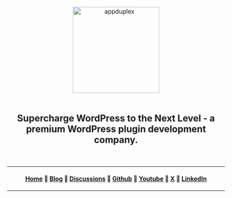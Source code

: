 <div align="center" style="text-align: center;">

<br>

<a href="https://appduplex.com">
  <img src="https://avatars.githubusercontent.com/u/17584877?s=200&v=4" alt="appduplex" width="200">
</a>

<br>
<br>

## Supercharge WordPress to the Next Level - a premium WordPress plugin development company.</h4>

<br>

---

#### [Home][home] :small_orange_diamond: [Blog][blog] :small_orange_diamond: [Discussions][discussions] :small_orange_diamond: [Github][github] :small_orange_diamond: [Youtube][youtube] :small_orange_diamond: [X][x] :small_orange_diamond: [LinkedIn][linkedin]

---

[home]: https://appduplex.com
[blog]: https://blog.appduplex.com
[discussions]: https://github.com/appduplex/appduplex/discussions
[github]: https://github.com/appduplex
[youtube]: https://youtube.com/@appduplex
[x]: https://x.com/appduplex
[linkedin]: https://lk.linkedin.com/company/appduplex

<br>

</div>

<!-- <br> -->

<!-- ## :briefcase: Projects -->

<!-- ### :fire: _Templates_ -->

<!-- [Template Chromium Theme][template_chromium_theme] :small_orange_diamond: [Template GPL v3][template_gpl_v3] :small_orange_diamond: [Template MIT v1][template_mit_v1] :small_orange_diamond: [Template OSL v3][template_osl_v3] :small_orange_diamond: [Template WTFPL v2][template_wtfpl_v2]

[template_chromium_theme]: https://github.com/iamprogrammerlk/template_chromium_theme
[template_gpl_v3]: https://github.com/iamprogrammerlk/template_gpl_v3
[template_mit_v1]: https://github.com/iamprogrammerlk/template_mit_v1
[template_osl_v3]: https://github.com/iamprogrammerlk/template_osl_v3
[template_wtfpl_v2]: https://github.com/iamprogrammerlk/template_wtfpl_v2 -->

<!-- ### :fire: _Themes For Chromium-based Web Browsers_ -->

<!-- [Brown Crown][browncrown] :small_orange_diamond: [Orange Change][orangechange] :small_orange_diamond: [Pink Wink][pinkwink] :small_orange_diamond: [Purple Ripple][purpleripple] :small_orange_diamond: [Rose Pose][rosepose] :small_orange_diamond: [Yellow Mellow][yellowmellow]

[browncrown]: https://github.com/iamprogrammerlk/browncrown
[orangechange]: https://github.com/iamprogrammerlk/orangechange
[pinkwink]: https://github.com/iamprogrammerlk/pinkwink
[purpleripple]: https://github.com/iamprogrammerlk/purpleripple
[rosepose]: https://github.com/iamprogrammerlk/rosepose
[yellowmellow]: https://github.com/iamprogrammerlk/yellowmellow -->

<br>
<br>
<br>
